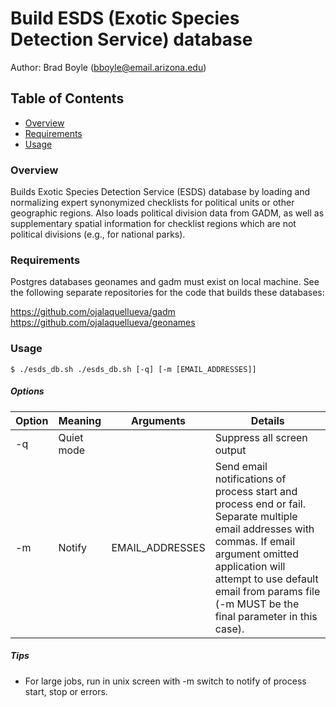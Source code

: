 # Build ESDS (Exotic Species Detection Service) database

Author: Brad Boyle (bboyle@email.arizona.edu)  

## Table of Contents

- [Overview](#Overview)
- [Requirements](#Requirements)
- [Usage](#Usage)

### <a name="Overview"></a>Overview

Builds Exotic Species Detection Service (ESDS) database by loading and normalizing expert synonymized checklists for political units or other geographic regions. Also loads political division data from GADM, as well as supplementary spatial information for checklist regions which are not political divisions (e.g., for national parks). 


### <a name="Requirements"></a>Requirements

Postgres databases geonames and gadm must exist on local machine. See the following separate repositories for the code that builds these databases:

https://github.com/ojalaquellueva/gadm
https://github.com/ojalaquellueva/geonames

### <a name="Usage"></a>Usage

```
$ ./esds_db.sh ./esds_db.sh [-q] [-m [EMAIL_ADDRESSES]]

```

##### Options

Option | Meaning	| Arguments | Details
------ | -----	| ----- | -----
	-q	| Quiet mode |  | Suppress all screen output
	-m	| Notify | EMAIL_ADDRESSES | Send email notifications of process start and process end or fail. Separate multiple email addresses with commas. If email argument omitted application will attempt to use default email from params file (-m MUST be the final parameter in this case).

  	
##### Tips
* For large jobs, run in unix screen with -m switch to notify of process start, stop or errors.
  	